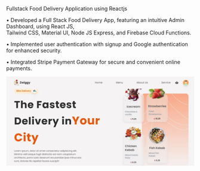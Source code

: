 Fullstack Food Delivery Application using Reactjs

• Developed a Full Stack Food Delivery App, featuring an intuitive Admin Dashboard, using React JS,  
Tailwind CSS, Material UI, Node JS Express, and Firebase Cloud Functions. 

• Implemented user authentication with signup and Google authentication for enhanced security. 

• Integrated Stripe Payment Gateway for secure and convenient online payments. 

![This is the Project Thumbnail](./thumbnail.jpg)
